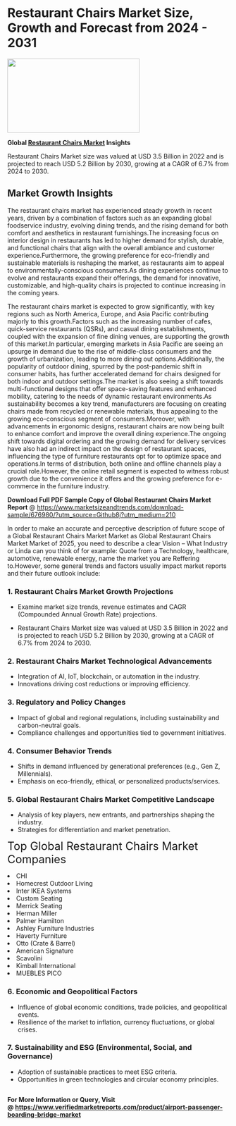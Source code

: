 <H1>Restaurant Chairs Market Size, Growth and Forecast from 2024 - 2031</H1><img class="aligncenter size-medium wp-image-584254" src="https://thirdeyenews.in/wp-content/uploads/2024/09/Global-Market-Research-300x168.jpeg" alt="" width="300" height="168" /><p><strong>Global&nbsp;<a href="https://www.marketsizeandtrends.com/download-sample/676980/?utm_source=Github8j?utm_medium=210">Restaurant Chairs Market</a> Insights</strong></p><p>Restaurant Chairs Market size was valued at USD 3.5 Billion in 2022 and is projected to reach USD 5.2 Billion by 2030, growing at a CAGR of 6.7% from 2024 to 2030.</p><p><h2>Market Growth Insights</h2> <p>The restaurant chairs market has experienced steady growth in recent years, driven by a combination of factors such as an expanding global foodservice industry, evolving dining trends, and the rising demand for both comfort and aesthetics in restaurant furnishings.The increasing focus on interior design in restaurants has led to higher demand for stylish, durable, and functional chairs that align with the overall ambiance and customer experience.Furthermore, the growing preference for eco-friendly and sustainable materials is reshaping the market, as restaurants aim to appeal to environmentally-conscious consumers.As dining experiences continue to evolve and restaurants expand their offerings, the demand for innovative, customizable, and high-quality chairs is projected to continue increasing in the coming years.</p> <p>The restaurant chairs market is expected to grow significantly, with key regions such as North America, Europe, and Asia Pacific contributing majorly to this growth.Factors such as the increasing number of cafes, quick-service restaurants (QSRs), and casual dining establishments, coupled with the expansion of fine dining venues, are supporting the growth of this market.In particular, emerging markets in Asia Pacific are seeing an upsurge in demand due to the rise of middle-class consumers and the growth of urbanization, leading to more dining out options.Additionally, the popularity of outdoor dining, spurred by the post-pandemic shift in consumer habits, has further accelerated demand for chairs designed for both indoor and outdoor settings.The market is also seeing a shift towards multi-functional designs that offer space-saving features and enhanced mobility, catering to the needs of dynamic restaurant environments.As sustainability becomes a key trend, manufacturers are focusing on creating chairs made from recycled or renewable materials, thus appealing to the growing eco-conscious segment of consumers.Moreover, with advancements in ergonomic designs, restaurant chairs are now being built to enhance comfort and improve the overall dining experience.The ongoing shift towards digital ordering and the growing demand for delivery services have also had an indirect impact on the design of restaurant spaces, influencing the type of furniture restaurants opt for to optimize space and operations.In terms of distribution, both online and offline channels play a crucial role.However, the online retail segment is expected to witness robust growth due to the convenience it offers and the growing preference for e-commerce in the furniture industry.<p><span class=""><strong>Download Full PDF Sample Copy of Global Restaurant Chairs Market Report</strong> @ <a href="https://www.marketsizeandtrends.com/download-sample/676980/?utm_source=Github8j?utm_medium=210" target="_blank">https://www.marketsizeandtrends.com/download-sample/676980/?utm_source=Github8j?utm_medium=210</a></span></p><p>In order to make an accurate and perceptive description of future scope of a Global&nbsp;Restaurant Chairs Market Market as Global&nbsp;Restaurant Chairs Market Market of 2025, you need to describe a clear Vision &ndash; What Industry or Linda can you think of for example: Quote from a Technology, healthcare, automotive, renewable energy, name the market you are Reffering to.However, some general trends and factors usually impact market reports and their future outlook include:</p><h3>1.&nbsp;<strong>Restaurant Chairs Market Growth Projections</strong></h3><ul><li>Examine market size trends, revenue estimates and CAGR (Compounded Annual Growth Rate) projections.</li><li><p>Restaurant Chairs Market size was valued at USD 3.5 Billion in 2022 and is projected to reach USD 5.2 Billion by 2030, growing at a CAGR of 6.7% from 2024 to 2030.</p></li></ul><h3>2.&nbsp;<strong>Restaurant Chairs Market Technological Advancements</strong></h3><ul><li>Integration of AI, IoT, blockchain, or automation in the industry.</li><li>Innovations driving cost reductions or improving efficiency.</li></ul><h3>3.&nbsp;<strong>Regulatory and Policy Changes</strong></h3><ul><li>Impact of global and regional regulations, including sustainability and carbon-neutral goals.</li><li>Compliance challenges and opportunities tied to government initiatives.</li></ul><h3>4.&nbsp;<strong>Consumer Behavior Trends</strong></h3><ul><li>Shifts in demand influenced by generational preferences (e.g., Gen Z, Millennials).</li><li>Emphasis on eco-friendly, ethical, or personalized products/services.</li></ul><h3>5.&nbsp;<strong>Global Restaurant Chairs Market Competitive Landscape</strong></h3><ul><li>Analysis of key players, new entrants, and partnerships shaping the industry.</li><li>Strategies for differentiation and market penetration.</li></ul><p data-pm-slice="1 1 []"><span style="color: inherit; font-family: inherit; font-size: 25px;">Top Global Restaurant Chairs Market Companies</span></p><div class="" data-test-id=""><p><li>CHI</li><li> Homecrest Outdoor Living</li><li> Inter IKEA Systems</li><li> Custom Seating</li><li> Merrick Seating</li><li> Herman Miller</li><li> Palmer Hamilton</li><li> Ashley Furniture Industries</li><li> Haverty Furniture</li><li> Otto (Crate & Barrel)</li><li> American Signature</li><li> Scavolini</li><li> Kimball International</li><li> MUEBLES PICO</li></p></div><h3>6.&nbsp;<strong>Economic and Geopolitical Factors</strong></h3><ul><li>Influence of global economic conditions, trade policies, and geopolitical events.</li><li>Resilience of the market to inflation, currency fluctuations, or global crises.</li></ul><h3>7.&nbsp;<strong>Sustainability and ESG (Environmental, Social, and Governance)</strong></h3><ul><li>Adoption of sustainable practices to meet ESG criteria.</li><li>Opportunities in green technologies and circular economy principles.</li></ul><h2><strong style="font-size: 14px;">For More Information or Query, Visit @&nbsp;</strong><a style="background-color: #ffffff; font-size: 14px;" href="https://www.marketsizeandtrends.com/report/restaurant-chairs-market/" target="_blank">https://www.verifiedmarketreports.com/product/airport-passenger-boarding-bridge-market</a></h2>